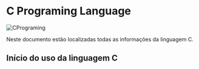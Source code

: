# C Programing Language
![CPrograming](https://static1.makeuseofimages.com/wordpress/wp-content/uploads/2021/12/c-programming-language.jpg)

Neste documento estão localizadas todas as informações da linguagem C.

## Início do uso da linguagem C
